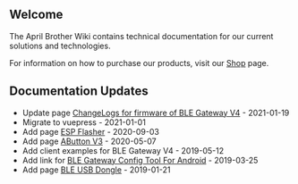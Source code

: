 ## Welcome

The April Brother Wiki contains technical documentation for our current solutions and technologies.

For information on how to purchase our products, visit our [Shop](https://blog.aprbrother.com/shop) page.

## Documentation Updates

* Update page [ChangeLogs for firmware of BLE Gateway V4](AB_BLE_Gateway_V4_Firmware_Changes.md) - 2021-01-19
* Migrate to vuepress - 2021-01-01
* Add page [ESP Flasher](ESP_Flasher.md) - 2020-09-03
* Add page [AButton V3](AButton_V3.md) - 2020-05-07
* Add client examples for BLE Gateway V4 - 2019-05-12
* Add link for [BLE Gateway Config Tool For Android](Software_AB_BLE_Gateway_V4.md) - 2019-03-25
* Add page [BLE USB Dongle](BleUsbDongle.md) - 2019-01-21
